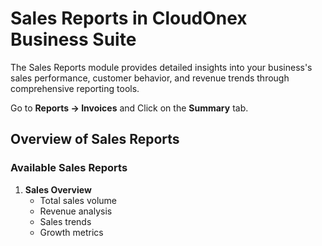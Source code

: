 # Sales Reports in CloudOnex Business Suite

The Sales Reports module provides detailed insights into your business's sales performance, customer behavior, and revenue trends through comprehensive reporting tools.

Go to **Reports -> Invoices** and Click on the **Summary** tab.

## Overview of Sales Reports

### Available Sales Reports

1.  **Sales Overview**
    -   Total sales volume
    -   Revenue analysis
    -   Sales trends
    -   Growth metrics